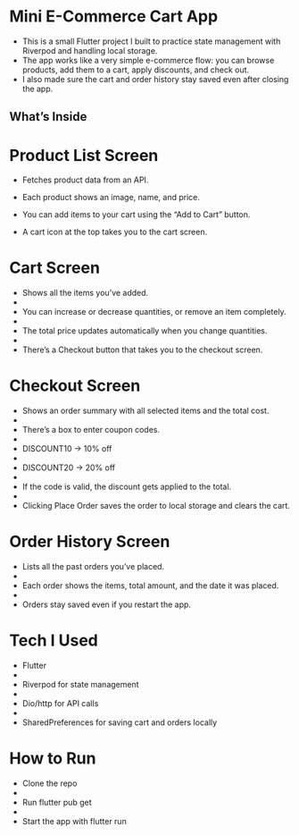 # Mini E-Commerce Cart App

- This is a small Flutter project I built to practice state management with Riverpod and handling local storage.
- The app works like a very simple e-commerce flow: you can browse products, add them to a cart, apply discounts, and check out.
- I also made sure the cart and order history stay saved even after closing the app.

## What’s Inside

# Product List Screen

- Fetches product data from an API.

- Each product shows an image, name, and price.

- You can add items to your cart using the “Add to Cart” button.

- A cart icon at the top takes you to the cart screen.

# Cart Screen

- Shows all the items you’ve added.
-
- You can increase or decrease quantities, or remove an item completely.
-
- The total price updates automatically when you change quantities.
-
- There’s a Checkout button that takes you to the checkout screen.

# Checkout Screen

- Shows an order summary with all selected items and the total cost.
-
- There’s a box to enter coupon codes.
-
- DISCOUNT10 → 10% off
-
- DISCOUNT20 → 20% off
-
- If the code is valid, the discount gets applied to the total.
-
- Clicking Place Order saves the order to local storage and clears the cart.

# Order History Screen

- Lists all the past orders you’ve placed.
-
- Each order shows the items, total amount, and the date it was placed.
-
- Orders stay saved even if you restart the app.

# Tech I Used

- Flutter
-
- Riverpod for state management
-
- Dio/http for API calls
-
- SharedPreferences for saving cart and orders locally

# How to Run

- Clone the repo
-
- Run flutter pub get
-
- Start the app with flutter run
